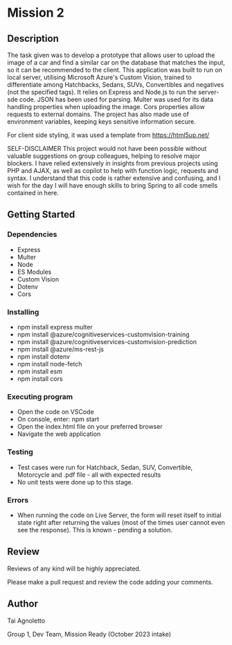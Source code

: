 # Mission 2

## Description

The task given was to develop a prototype that allows user to upload the image of a car and find a similar car on the database that matches the input, so it can be recommended to the client. 
This application was built to run on local server, utilising Microsoft Azure's Custom Vision, trained to differentiate among Hatchbacks, Sedans, SUVs, Convertibles and negatives (not the specified tags).
It relies on Express and Node.js to run the server-sde code. JSON has been used for parsing. 
Multer was used for its data handling properties when uploading the image. Cors properties allow requests to external domains. 
The project has also made use of environment variables, keeping keys sensitive information secure.

For client side styling, it was used a template from https://html5up.net/

SELF-DISCLAIMER
This project would not have been possible without valuable suggestions on group colleagues, helping to resolve major blockers.
I have relied extensively in insights from previous projects using PHP and AJAX, as well as copilot to help with function logic, requests and syntax.
I understand that this code is rather extensive and confusing, and I wish for the day I will have enough skills to bring Spring to all code smells contained in here.

## Getting Started

### Dependencies

* Express
* Multer
* Node
* ES Modules
* Custom Vision
* Dotenv
* Cors

### Installing

* npm install express multer
* npm install @azure/cognitiveservices-customvision-training
* npm install @azure/cognitiveservices-customvision-prediction
* npm install @azure/ms-rest-js
* npm install dotenv
* npm install node-fetch
* npm install esm
* npm install cors

### Executing program

* Open the code on VSCode
* On console, enter: npm start
* Open the index.html file on your preferred browser
* Navigate the web application

### Testing

* Test cases were run for Hatchback, Sedan, SUV, Convertible, Motorcycle and .pdf file - all with expected results
* No unit tests were done up to this stage. 

### Errors

* When running the code on Live Server, the form will reset itself to initial state right after returning the values (most of the times user cannot even see the response). This is known - pending a solution.

## Review

Reviews of any kind will be highly appreciated.

Please make a pull request and review the code adding your comments.

## Author

Tai Agnoletto

Group 1, Dev Team, Mission Ready (October 2023 intake)